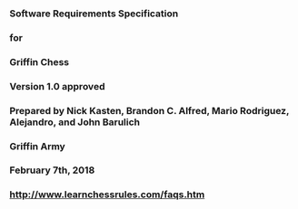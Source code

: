 ### Software Requirements Specification
### for
### Griffin Chess
### Version 1.0 approved
### Prepared by Nick Kasten, Brandon C. Alfred, Mario Rodriguez, Alejandro, and John Barulich
### Griffin Army
### February 7th, 2018
### http://www.learnchessrules.com/faqs.htm
